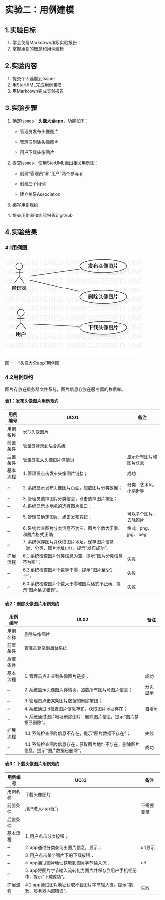 # 实验二：用例建模

## 1.实验目标

1. 学会使用Markdown编写实验报告 
2. 掌握用例的概念和用例建模

## 2.实验内容

1. 提交个人选题到Issues 
2. 用StartUML完成用例建模 
3. 用Markdown完成实验报告

## 3.实验步骤

1. 确定issues：**头像大全app**，功能如下：

   - 管理员发布头像图片

   - 管理员删除头像图片

   - 用户下载头像图片

2. 提交issues，使用StarUML画出相关用例图：

   - 创建“管理员”和“用户”两个参与者

   - 创建三个用例

   - 建立关系Association

3. 编写用例规约

4. 提交用例图和实验报告到github

## 4.实验结果

### 4.1用例图

![用例图](./image/UseCaseDiagram1.png)

图一：“头像大全app”用例图

### 4.2用例规约

图片存放在服务器文件系统，图片信息存放在服务器的数据库。

#### 表1：发布头像图片用例规约

| 用例编号 | UC01                                                         | 备注                   |
| -------- | ------------------------------------------------------------ | ---------------------- |
| 用例名称 | 发布头像图片                                                 |                        |
| 前置条件 | 管理员登录到后台系统                                         |                        |
| 后置条件 | 管理员进入头像图片详情页                                     | 显示所有图片和图片信息 |
| 基本流程 | 1. 管理员点击发布头像图片链接；                              | 成功                   |
| ~        | 2. 系统显示发布头像图片页面，加载图片分类数据；              | 分类：艺术风、小清新等 |
| ~        | 3. 管理员选择图片分类信息，点击选择图片按钮；                |                        |
| ~        | 4. 系统显示本地机的选择图片窗口；                            |                        |
| ~        | 5. 管理员确定图片，点击发布按钮；                            | 可以多个图片，去除图片 |
| ~        | 6. 系统检查图片分类信息不为空、图片个数大于零、和图片格式正确； | 格式：png、jpg、jpeg   |
| ~        | 7. 系统保存图片并获取图片地址，保存图片信息（id，分类、图片地址url），提示“发布成功”。 |                        |
| 扩展流程 | 6.1 系统检查图片分类信息为空，提示“图片分类信息不为空”；     | 失败                   |
| ~        | 6.2 系统检查图片个数等于零，提示“图片至少1个”；              | 失败                   |
| ~        | 6.3 系统检查图片个数大于零和图片格式不正确，提示“图片格式错误”。 | 失败                   |

#### 表2：删除头像图片用例规约

| 用例编号 | UC02                                                         | 备注     |
| -------- | ------------------------------------------------------------ | -------- |
| 用例名称 | 删除头像图片                                                 |          |
| 前置条件 | 管理员登录到后台系统                                         |          |
| 后置条件 |                                                              |          |
| 基本流程 | 1. 管理员点击查看头像图片链接；                              | 成功     |
| ~        | 2. 系统显示头像图片详情页，加载所有图片和图片信息；          | 分页显示 |
| ~        | 3. 管理员点击某条图片数据的删除按钮；                        |          |
| ~        | 4. 系统通过id检查图片信息存在，获取图片地址存在；            | 自增id   |
| ~        | 5. 系统通过图片地址删除图片，删除图片信息，提示“图片数据已删除”。 |          |
| 扩展流程 | 4.1 系统检查图片信息不存在，提示“图片数据不存在”；           | 失败     |
| ~        | 4.1 系统检查图片信息存在，获取图片地址不存在，删除图片信息。提示“图片数据已删除”。 | 成功     |

#### 表3：下载头像图片用例规约

| 用例编号 | UC03                                                         | 备注       |
| -------- | ------------------------------------------------------------ | ---------- |
| 用例名称 | 下载头像图片                                                 |            |
| 前置条件 | 用户进入app首页                                              | 不需要登录 |
| 后置条件 |                                                              |            |
| 基本流程 | 1. 用户点击分类按钮；                                        |            |
| ~        | 2. app通过分类查询出图片信息，显示；                         | url显示    |
| ~        | 3. 用户点击某个图片下的下载按钮；                            |            |
| ~        | 4. app通过图片地址获取到图片字节输入流；                     | url        |
| ~        | 5. app将图片字节输入流转化为图片并保存到用户手机相册中，提示“下载成功”。 |            |
| 扩展流程 | 4.1 app通过图片地址获取不到图片字节输入流，提示“抱歉，服务器内部错误”。 | 失败       |